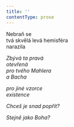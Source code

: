 ```yaml
---
title: ''
contentType: prose
---
```


<section>

Nebraň se  
tvá skvělá levá hemisféra  
narazila

_Zbývá ta pravá  
otevřená  
pro tvého Mahlera  
a Bacha_

</section>

<section>

_pro jiné vzorce  
existence_

</section>

<section>

_Chceš je snad popřít?_

</section>

<section>

_Stejně jako Boha?_

</section>
